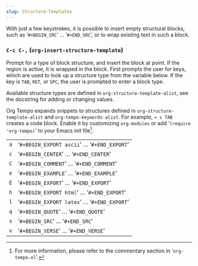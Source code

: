 ```yaml
---
slug: Structure-Templates
---
```


With just a few keystrokes, it is possible to insert empty structural blocks, such as ‘`#+BEGIN_SRC`’ … ‘`#+END_SRC`’, or to wrap existing text in such a block.

### `C-c C-,` (`org-insert-structure-template`)

Prompt for a type of block structure, and insert the block at point. If the region is active, it is wrapped in the block. First prompts the user for keys, which are used to look up a structure type from the variable below. If the key is `TAB`, `RET`, or `SPC`, the user is prompted to enter a block type.

Available structure types are defined in `org-structure-template-alist`, see the docstring for adding or changing values.

Org Tempo expands snippets to structures defined in `org-structure-template-alist` and `org-tempo-keywords-alist`. For example, `< s TAB` creates a code block. Enable it by customizing `org-modules` or add ‘`(require 'org-tempo)`’ to your Emacs init file[^1].

|     |                                             |
| --- | ------------------------------------------- |
| `a` | ‘`#+BEGIN_EXPORT ascii`’ … ‘`#+END_EXPORT`’ |
| `c` | ‘`#+BEGIN_CENTER`’ … ‘`#+END_CENTER`’       |
| `C` | ‘`#+BEGIN_COMMENT`’ … ‘`#+END_COMMENT`’     |
| `e` | ‘`#+BEGIN_EXAMPLE`’ … ‘`#+END_EXAMPLE`’     |
| `E` | ‘`#+BEGIN_EXPORT`’ … ‘`#+END_EXPORT`’       |
| `h` | ‘`#+BEGIN_EXPORT html`’ … ‘`#+END_EXPORT`’  |
| `l` | ‘`#+BEGIN_EXPORT latex`’ … ‘`#+END_EXPORT`’ |
| `q` | ‘`#+BEGIN_QUOTE`’ … ‘`#+END_QUOTE`’         |
| `s` | ‘`#+BEGIN_SRC`’ … ‘`#+END_SRC`’             |
| `v` | ‘`#+BEGIN_VERSE`’ … ‘`#+END_VERSE`’         |

[^1]: For more information, please refer to the commentary section in ‘`org-tempo.el`’.
